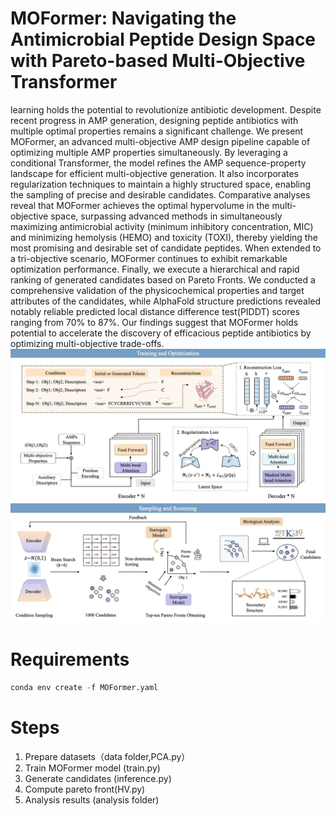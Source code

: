 # MOFormer: Navigating the Antimicrobial Peptide Design Space with Pareto-based Multi-Objective Transformer
learning holds the potential to revolutionize antibiotic development. Despite recent progress in AMP generation, designing peptide antibiotics with multiple optimal properties remains a significant challenge. We present MOFormer, an advanced multi-objective AMP design pipeline capable of optimizing multiple AMP properties simultaneously. By leveraging a conditional Transformer, the model refines the AMP sequence-property landscape for efficient multi-objective generation. It also incorporates regularization techniques to maintain a highly structured space, enabling the sampling of precise and desirable candidates. Comparative analyses reveal that MOFormer achieves the optimal hypervolume in the multi-objective space, surpassing advanced methods in simultaneously maximizing antimicrobial activity (minimum inhibitory concentration, MIC) and minimizing hemolysis (HEMO) and toxicity (TOXI), thereby yielding the most promising and desirable set of candidate peptides. When extended to a tri-objective scenario, MOFormer continues to exhibit remarkable optimization performance. Finally, we execute a hierarchical and rapid ranking of generated candidates based on Pareto Fronts. We conducted a comprehensive validation of the physicochemical properties and target attributes of the candidates, while AlphaFold structure predictions revealed notably reliable predicted local distance difference test(PIDDT) scores ranging from 70\% to 87\%. Our findings suggest that MOFormer holds potential to accelerate the discovery of efficacious peptide antibiotics by optimizing multi-objective trade-offs.
![Architecture](framework.jpg)


# Requirements
```PYTHON
conda env create -f MOFormer.yaml
```

# Steps
1. Prepare datasets（data folder,PCA.py）
2. Train MOFormer model (train.py)
3. Generate candidates (inference.py)
4. Compute pareto front(HV.py)
5. Analysis results (analysis folder)





